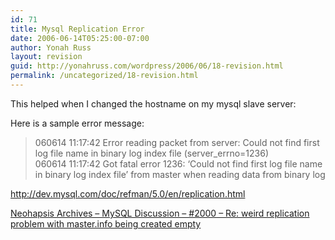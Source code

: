 ```yaml
---
id: 71
title: Mysql Replication Error
date: 2006-06-14T05:25:00-07:00
author: Yonah Russ
layout: revision
guid: http://yonahruss.com/wordpress/2006/06/18-revision.html
permalink: /uncategorized/18-revision.html
---
```

This helped when I changed the hostname on my mysql slave server:

Here is a sample error message:

> 060614 11:17:42 Error reading packet from server: Could not find first log file name in binary log index file (server_errno=1236)  
> 060614 11:17:42 Got fatal error 1236: &#8216;Could not find first log file name in binary log index file&#8217; from master when reading data from binary log

 <http://dev.mysql.com/doc/refman/5.0/en/replication.html>

[Neohapsis Archives &#8211; MySQL Discussion &#8211; #2000 &#8211; Re: weird replication problem with master.info being created empty](http://archives.neohapsis.com/archives/mysql/2004-q1/2000.html)